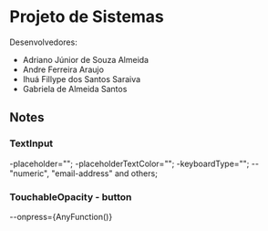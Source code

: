 # Projeto de Sistemas
Desenvolvedores: 

* Adriano Júnior de Souza Almeida
* Andre Ferreira Araujo 
* Ihuá Fillype dos Santos Saraiva 
* Gabriela de Almeida Santos

## Notes

### TextInput
-placeholder="";
-placeholderTextColor="";
-keyboardType="";
--"numeric", "email-address" and others;

### TouchableOpacity - button
--onpress={AnyFunction()}

